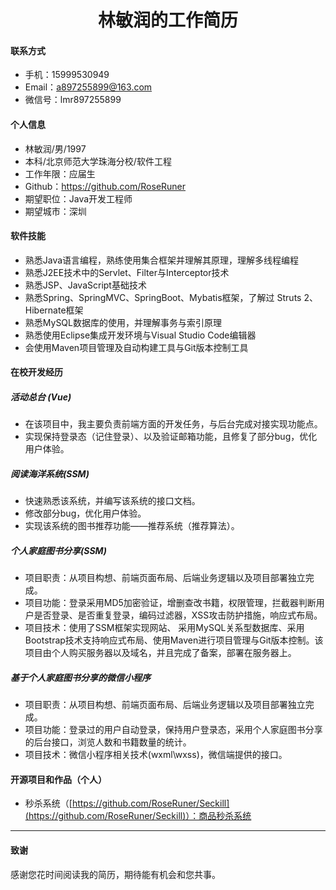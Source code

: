 # <center>林敏润的工作简历</center>

#### 联系方式

* 手机：15999530949
* Email：a897255899@163.com
* 微信号：lmr897255899

#### 个人信息

* 林敏润/男/1997
* 本科/北京师范大学珠海分校/软件工程
* 工作年限：应届生
* Github：https://github.com/RoseRuner
* 期望职位：Java开发工程师
* 期望城市：深圳

#### 软件技能

* 熟悉Java语言编程，熟练使用集合框架并理解其原理，理解多线程编程
* 熟悉J2EE技术中的Servlet、Filter与Interceptor技术
* 熟悉JSP、JavaScript基础技术
* 熟悉Spring、SpringMVC、SpringBoot、Mybatis框架，了解过 Struts 2、Hibernate框架
* 熟悉MySQL数据库的使用，并理解事务与索引原理
* 熟悉使用Eclipse集成开发环境与Visual Studio Code编辑器
* 会使用Maven项目管理及自动构建工具与Git版本控制工具

#### 在校开发经历

##### 活动总台 (Vue)
* 在该项目中，我主要负责前端方面的开发任务，与后台完成对接实现功能点。
* 实现保持登录态（记住登录）、以及验证邮箱功能，且修复了部分bug，优化用户体验。

##### 阅读海洋系统(SSM)

* 快速熟悉该系统，并编写该系统的接口文档。
* 修改部分bug，优化用户体验。
* 实现该系统的图书推荐功能——推荐系统（推荐算法）。

##### 个人家庭图书分享(SSM)

* 项目职责：从项目构想、前端页面布局、后端业务逻辑以及项目部署独立完成。
* 项目功能：登录采用MD5加密验证，增删查改书籍，权限管理，拦截器判断用户是否登录、是否重复登录，编码过滤器，XSS攻击防护措施，响应式布局。
* 项目技术：使用了SSM框架实现网站、 采用MySQL关系型数据库、采用Bootstrap技术支持响应式布局、使用Maven进行项目管理与Git版本控制。该项目由个人购买服务器以及域名，并且完成了备案，部署在服务器上。

##### 基于个人家庭图书分享的微信小程序

* 项目职责：从项目构想、前端页面布局、后端业务逻辑以及项目部署独立完成。
* 项目功能：登录过的用户自动登录，保持用户登录态，采用个人家庭图书分享的后台接口，浏览人数和书籍数量的统计。
* 项目技术：微信小程序相关技术(wxml\wxss)，微信端提供的接口。

#### 开源项目和作品（个人）

* 秒杀系统（[https://github.com/RoseRuner/Seckill](https://github.com/RoseRuner/Seckill)）：商品秒杀系统


- - -

#### 致谢

感谢您花时间阅读我的简历，期待能有机会和您共事。
